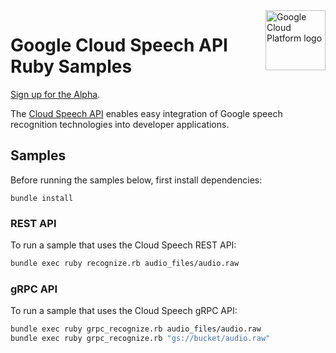 <img src="https://avatars2.githubusercontent.com/u/2810941?v=3&s=96" alt="Google Cloud Platform logo" title="Google Cloud Platform" align="right" height="96" width="96"/>

# Google Cloud Speech API Ruby Samples

[Sign up for the Alpha](https://services.google.com/fb/forms/speech-api-alpha/).

The [Cloud Speech API](https://cloud.google.com/speech/) enables easy
integration of Google speech recognition technologies into developer applications.

## Samples

Before running the samples below, first install dependencies:

    bundle install

### REST API

To run a sample that uses the Cloud Speech REST API:

```sh
bundle exec ruby recognize.rb audio_files/audio.raw
```

### gRPC API

To run a sample that uses the Cloud Speech gRPC API:

```sh
bundle exec ruby grpc_recognize.rb audio_files/audio.raw
bundle exec ruby grpc_recognize.rb "gs://bucket/audio.raw"
```
